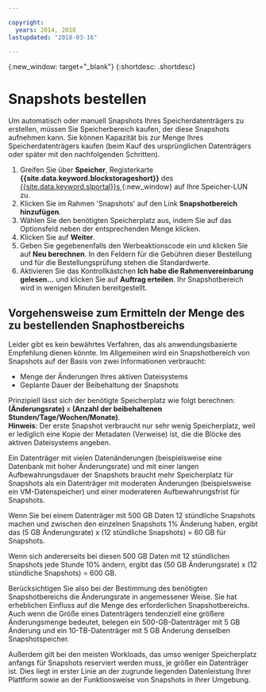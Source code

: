 ```yaml
---

copyright:
  years: 2014, 2018
lastupdated: "2018-03-16"

---
```

{:new_window: target="_blank"}
{:shortdesc: .shortdesc}

# Snapshots bestellen

Um automatisch oder manuell Snapshots Ihres Speicherdatenträgers zu erstellen, müssen Sie Speicherbereich kaufen, der diese Snapshots aufnehmen kann. Sie können Kapazität bis zur Menge Ihres Speicherdatenträgers kaufen (beim Kauf des ursprünglichen Datenträgers oder später mit den nachfolgenden Schritten).

1. Greifen Sie über **Speicher**, Registerkarte **{{site.data.keyword.blockstorageshort}}** des [{{site.data.keyword.slportal}}s ](https://control.softlayer.com/){:new_window} auf Ihre Speicher-LUN zu.
2. Klicken Sie im Rahmen 'Snapshots' auf den Link **Snapshotbereich hinzufügen**.
3. Wählen Sie den benötigten Speicherplatz aus, indem Sie auf das Optionsfeld neben der entsprechenden Menge klicken.
4. Klicken Sie auf **Weiter**.
5. Geben Sie gegebenenfalls den Werbeaktionscode ein und klicken Sie auf **Neu berechnen**. In den Feldern für die Gebühren dieser Bestellung und für die Bestellungsprüfung stehen die Standardwerte.
6. Aktivieren Sie das Kontrollkästchen **Ich habe die Rahmenvereinbarung gelesen…** und klicken Sie auf **Auftrag erteilen**. Ihr Snapshotbereich wird in wenigen Minuten bereitgestellt.

## Vorgehensweise zum Ermitteln der Menge des zu bestellenden Snaphostbereichs

Leider gibt es kein bewährtes Verfahren, das als anwendungsbasierte Empfehlung dienen könnte. Im Allgemeinen wird ein Snapshotbereich von Snapshots auf der Basis von zwei Informationen verbraucht:
- Menge der Änderungen Ihres aktiven Dateisystems 
- Geplante Dauer der Beibehaltung der Snapshots  

Prinzipiell lässt sich der benötigte Speicherplatz wie folgt berechnen: **(Änderungsrate)** x **(Anzahl der beibehaltenen Stunden/Tage/Wochen/Monate)**.  
**Hinweis**: Der erste Snapshot verbraucht nur sehr wenig Speicherplatz, weil er lediglich eine Kopie der Metadaten (Verweise) ist, die die Blöcke des aktiven Dateisystems angeben. 

Ein Datenträger mit vielen Datenänderungen (beispielsweise eine Datenbank mit hoher Änderungsrate) und mit einer langen Aufbewahrungsdauer der Snapshots braucht mehr Speicherplatz für Snapshots als ein Datenträger mit moderaten Änderungen (beispielsweise ein VM-Datenspeicher) und einer moderateren Aufbewahrungsfrist für Snapshots. 

Wenn Sie bei einem Datenträger mit 500 GB Daten 12 stündliche Snapshots machen und zwischen den einzelnen Snapshots 1% Änderung haben, ergibt das (5 GB Änderungsrate) x (12 stündliche Snapshots) = 60 GB für Snapshots.

Wenn sich andererseits bei diesen 500 GB Daten mit 12 stündlichen Snapshots jede Stunde 10% ändern, ergibt das (50 GB Änderungsrate) x (12 stündliche Snapshots) = 600 GB.

Berücksichtigen Sie also bei der Bestimmung des benötigten Snapshotbereichs die Änderungsrate in angemessener Weise. Sie hat erheblichen Einfluss auf die Menge des erforderlichen Snapshotbereichs.  Auch wenn die Größe eines Datenträgers tendenziell eine größere Änderungsmenge bedeutet, belegen ein 500-GB-Datenträger mit 5 GB Änderung und ein 10-TB-Datenträger mit 5 GB Änderung denselben Snapshotspeicher.

Außerdem gilt bei den meisten Workloads, das umso weniger Speicherplatz anfangs für Snapshots reserviert werden muss, je größer ein Datenträger ist.  Dies liegt in erster Linie an der zugrunde liegenden Datenleistung Ihrer Plattform sowie an der Funktionsweise von Snapshots in Ihrer Umgebung.




